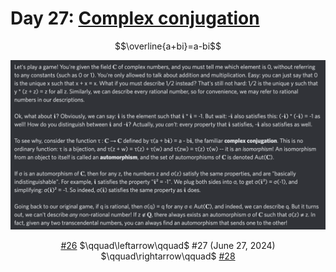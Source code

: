 # Day 27: [Complex conjugation](https://en.wikipedia.org/wiki/Complex_conjugate)

$$\overline{a+bi}=a-bi$$

<picture><img alt="Day 27" src="0027.png"></picture>

<center><a href="0026.html">#26</a> $\qquad\leftarrow\qquad$ #27 (June 27, 2024) $\qquad\rightarrow\qquad$ <a href="0028.html">#28</a></center>